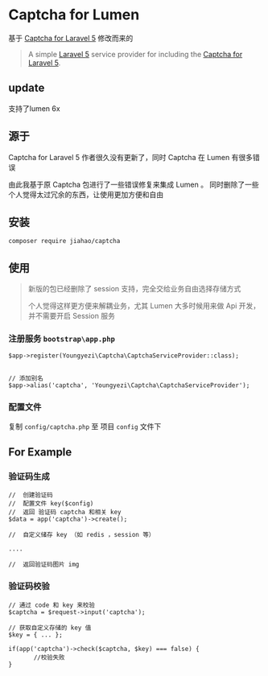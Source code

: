 # Captcha for Lumen

基于  [Captcha for Laravel 5](https://github.com/mewebstudio/captcha "Captcha for Laravel 5") 修改而来的


>A simple [Laravel 5](http://www.laravel.com/) service provider for including the [Captcha for Laravel 5](https://github.com/mewebstudio/captcha).

## update

支持了lumen 6x

## 源于

Captcha for Laravel 5 作者很久没有更新了，同时 Captcha 在 Lumen 有很多错误

由此我基于原 Captcha 包进行了一些错误修复来集成 Lumen 。 同时删除了一些个人觉得太过冗余的东西，让使用更加方便和自由

## 安装


	composer require jiahao/captcha

## 使用


>新版的包已经删除了 session 支持，完全交给业务自由选择存储方式
>
>个人觉得这样更方便来解耦业务，尤其 Lumen 大多时候用来做 Api 开发，并不需要开启 Session 服务



### 注册服务 `bootstrap\app.php`

	$app->register(Youngyezi\Captcha\CaptchaServiceProvider::class);


  	// 添加别名
	$app->alias('captcha', 'Youngyezi\Captcha\CaptchaServiceProvider');
	
### 配置文件


复制 `config/captcha.php` 至 项目 `config`  文件下


## For Example

### 验证码生成
	
	//  创建验证码
	//  配置文件 key($config)
    //  返回 验证码 captcha 和相关 key
    $data = app('captcha')->create();
        
    //  自定义储存 key （如 redis ，session 等）
    
    ....
    
    //  返回验证码图片 img

### 验证码校验

	// 通过 code 和 key 来校验
	$captcha = $request->input('captcha');
	
	// 获取自定义存储的 key 值
	$key = { ... };
		
	if(app('captcha')->check($captcha, $key) === false) {
   		   //校验失败
   	}
